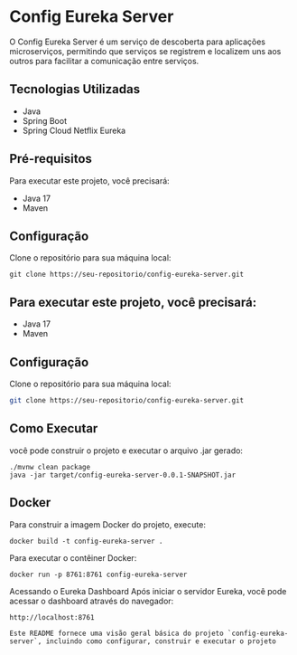 # Config Eureka Server

O Config Eureka Server é um serviço de descoberta para aplicações microserviços, permitindo que serviços se registrem e localizem uns aos outros para facilitar a comunicação entre serviços.

## Tecnologias Utilizadas

- Java
- Spring Boot
- Spring Cloud Netflix Eureka

## Pré-requisitos

Para executar este projeto, você precisará:

- Java 17
- Maven

## Configuração

Clone o repositório para sua máquina local:

```
git clone https://seu-repositorio/config-eureka-server.git
```

## Para executar este projeto, você precisará:

- Java 17
- Maven

## Configuração

Clone o repositório para sua máquina local:

```bash
git clone https://seu-repositorio/config-eureka-server.git
```

## Como Executar
você pode construir o projeto e executar o arquivo .jar gerado:

```
./mvnw clean package
java -jar target/config-eureka-server-0.0.1-SNAPSHOT.jar
```

## Docker
Para construir a imagem Docker do projeto, execute:

```
docker build -t config-eureka-server .
```

Para executar o contêiner Docker:

```
docker run -p 8761:8761 config-eureka-server
```

Acessando o Eureka Dashboard
Após iniciar o servidor Eureka, você pode acessar o dashboard através do navegador:

```
http://localhost:8761
```
````
Este README fornece uma visão geral básica do projeto `config-eureka-server`, incluindo como configurar, construir e executar o projeto
````
